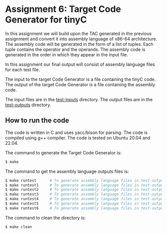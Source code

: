 # Assignment 6: Target Code Generator for tinyC

In this assignment we will build upon the TAC generated in the previous assignment and convert it into assembly language of x86-64 architecture. The assembly code will be generated in the form of a list of tuples. Each tuple contains the operator and the operands. The assembly code is generated in the order in which they appear in the input file. 

In this assignment our final output will consist of assembly language files for each test file.

The input to the target Code Generator is a file containing the tinyC code. The output of the target Code Generator is a file containing the assembly code.

The input files are in the [test-inputs](./test-inputs) directory. The output files are in the [test-outputs](./test-outputs) directory.

## How to run the code

The code is written in C and uses yacc/bison for parsing. The code is compiled using g++ compiler. The code is tested on Ubuntu 20.04 and 22.04.

The command to generate the Target Code Generator is: 
```bash
$ make 
```

The command to get the assembly language outputs files is:
```bash
$ make runtest      # To generate assembly language files in test-outputs directory for each test file
$ make runtest1     # To generate assembly language files in test-outputs directory for test file 1
$ make runtest2     # To generate assembly language files in test-outputs directory for test file 2
$ make runtest3     # To generate assembly language files in test-outputs directory for test file 3
$ make runtest4     # To generate assembly language files in test-outputs directory for test file 4
$ make runtest5     # To generate assembly language files in test-outputs directory for test file 5
$ make runtest6     # To generate assembly language files in test-outputs directory for test file 6
```

The command to clean the directory is:
```bash
$ make clean
```

<!-- Files and their description>
